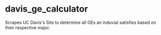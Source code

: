 # davis_ge_calculator
Scrapes UC Davis's Site to determine all GEs an induvial satisfies based on their respective major.

